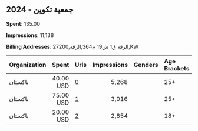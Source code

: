 ## 2024 - جمعية تكوين 
**Spent**: 135.00

**Impressions**: 11,138

**Billing Addresses**: الرقة ق1 ش19 م364,الرقة,27200,KW

|Organization|Spent|Urls|Impressions|Genders|Age Brackets|Country Codes|
|:---|---:|:---|---:|:---|:---|:---|
|باكستان|40.00 USD|[0](https://www.snap.com/political-ads/asset/46b6df5292353b8ea16080542d7a396bfbca32e4de3f26df125d77d9ca3f834a?mediaType=mp4)|5,268||25+|kuwait|
|باكستان|75.00 USD|[1](https://www.snap.com/political-ads/asset/46b6df5292353b8ea16080542d7a396bfbca32e4de3f26df125d77d9ca3f834a?mediaType=mp4)|3,016||25+|kuwait|
|باكستان|20.00 USD|[2](https://www.snap.com/political-ads/asset/8dbc1af8798e65693da9e951619a270627d9c7c80085f8f96330649ceba7cc92?mediaType=mp4)|2,854||18+|kuwait|
